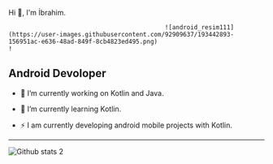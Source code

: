 Hi 👋, I'm İbrahim.
                                                                                                   
                                               ![android_resim111](https://user-images.githubusercontent.com/92909637/193442893-156951ac-e636-48ad-849f-8cb4823ed495.png)                                                                                                               !
                                                                                 
Android Devoloper
-------------------------------------------------

- 🔭 I’m currently working on Kotlin and Java.
- 🌱 I’m currently learning Kotlin.

- ⚡ I am currently developing android mobile projects with Kotlin.



-------------------------------------------------------------------------------------------------------------------------------------------------------------------------


![Github stats 2](https://github-readme-stats.vercel.app/api?username=Ibrahmdmr&show_icons=true&theme=radical)
